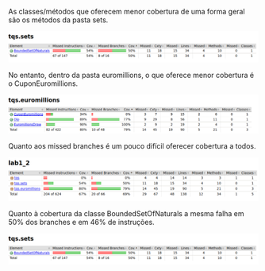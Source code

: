 As classes/métodos que oferecem menor cobertura de uma forma geral são os métodos da pasta sets.

<p align="center">
    <img src="img/coveragelab1_2sets1.png">
</p>

No entanto, dentro da pasta euromillions, o que oferece menor cobertura é o CuponEuromillions.

<p align="center">
    <img src="img/coveragelab1_2euromillions.png">
</p>

Quanto aos missed branches é um pouco difícil oferecer cobertura a todos.

<p align="center">
    <img src="img/coveragelab1_2.png">
</p>

Quanto à cobertura da classe BoundedSetOfNaturals a mesma falha em 50% dos branches e em 46% de instruções.

<p align="center">
    <img src="img/coveragelab1_2sets1.png">
</p>